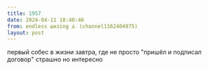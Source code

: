 ```yaml
---
title: 1957
date: 2024-04-11 18:40:46
from: endless шизing ⍼ (channel1162404975)
layout: post
---
```


первый собес в жизни завтра, где не просто "пришёл и подписал договор"
страшно
но интересно
